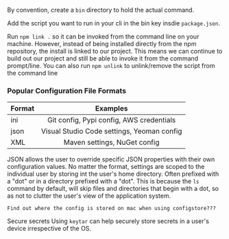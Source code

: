 By convention, create a `bin` directory to hold the actual command.

Add the script you want to run in your cli in the bin key insdie `package.json`.

Run `npm link .` so it can be invoked from the command line on your machine. However, instead of being installed directly from the npm repository, the install is linked to our project. This means we can continue to build out our project and still be able to invoke it from the command prompt/line. You can also run `npm unlink` to unlink/remove the script from the command line

### Popular Configuration File Formats
| Format        | Examples           |
| ------------- |:-------------:|
| ini           | Git config, Pypi config, AWS credentials |
| json          | Visual Studio Code settings, Yeoman config      |
| XML           | Maven settings, NuGet config      |

JSON allows the user to override specific JSON properties with their own configuration values.
No matter the format, settings are scoped to the individual user by storing int the user's home directory. Often prefixed with a "dot" or in a directory prefixed with a "dot". This is because the `ls` command by default, will skip files and directories that begin with a dot, so as not to clutter the user's view of the application system.

```
Find out where the config is stored on mac when using configstore???
```

Secure secrets
Using `keytar` can help securely store secrets in a user's device irrespective of the OS.
